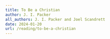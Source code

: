 ```yaml
---
title: To Be a Christian
author: J. I. Packer
all_authors: J. I. Packer and Joel Scandrett
date: 2024-01-20
url: /reading/to-be-a-christian
---
```

